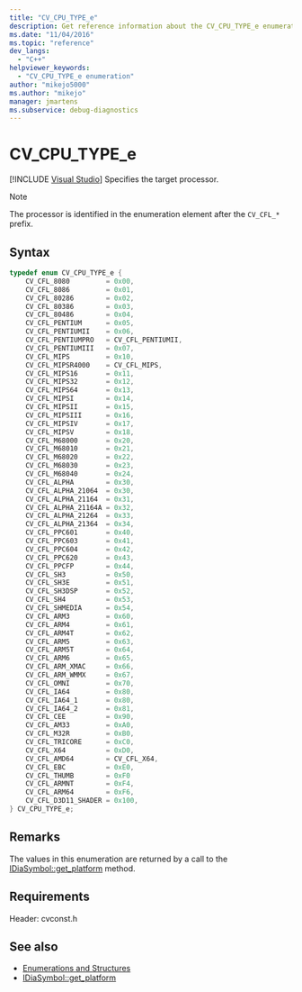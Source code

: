 ```yaml
---
title: "CV_CPU_TYPE_e"
description: Get reference information about the CV_CPU_TYPE_e enumeration type, which specifies the target processor in the debug interface access SDK.
ms.date: "11/04/2016"
ms.topic: "reference"
dev_langs:
  - "C++"
helpviewer_keywords:
  - "CV_CPU_TYPE_e enumeration"
author: "mikejo5000"
ms.author: "mikejo"
manager: jmartens
ms.subservice: debug-diagnostics
---
```

# CV_CPU_TYPE_e

 [!INCLUDE [Visual Studio](~/includes/applies-to-version/vs-windows-only.md)]
Specifies the target processor.

> [!NOTE]
> The processor is identified in the enumeration element after the `CV_CFL_*` prefix.

## Syntax

```C++
typedef enum CV_CPU_TYPE_e {
    CV_CFL_8080         = 0x00,
    CV_CFL_8086         = 0x01,
    CV_CFL_80286        = 0x02,
    CV_CFL_80386        = 0x03,
    CV_CFL_80486        = 0x04,
    CV_CFL_PENTIUM      = 0x05,
    CV_CFL_PENTIUMII    = 0x06,
    CV_CFL_PENTIUMPRO   = CV_CFL_PENTIUMII,
    CV_CFL_PENTIUMIII   = 0x07,
    CV_CFL_MIPS         = 0x10,
    CV_CFL_MIPSR4000    = CV_CFL_MIPS,
    CV_CFL_MIPS16       = 0x11,
    CV_CFL_MIPS32       = 0x12,
    CV_CFL_MIPS64       = 0x13,
    CV_CFL_MIPSI        = 0x14,
    CV_CFL_MIPSII       = 0x15,
    CV_CFL_MIPSIII      = 0x16,
    CV_CFL_MIPSIV       = 0x17,
    CV_CFL_MIPSV        = 0x18,
    CV_CFL_M68000       = 0x20,
    CV_CFL_M68010       = 0x21,
    CV_CFL_M68020       = 0x22,
    CV_CFL_M68030       = 0x23,
    CV_CFL_M68040       = 0x24,
    CV_CFL_ALPHA        = 0x30,
    CV_CFL_ALPHA_21064  = 0x30,
    CV_CFL_ALPHA_21164  = 0x31,
    CV_CFL_ALPHA_21164A = 0x32,
    CV_CFL_ALPHA_21264  = 0x33,
    CV_CFL_ALPHA_21364  = 0x34,
    CV_CFL_PPC601       = 0x40,
    CV_CFL_PPC603       = 0x41,
    CV_CFL_PPC604       = 0x42,
    CV_CFL_PPC620       = 0x43,
    CV_CFL_PPCFP        = 0x44,
    CV_CFL_SH3          = 0x50,
    CV_CFL_SH3E         = 0x51,
    CV_CFL_SH3DSP       = 0x52,
    CV_CFL_SH4          = 0x53,
    CV_CFL_SHMEDIA      = 0x54,
    CV_CFL_ARM3         = 0x60,
    CV_CFL_ARM4         = 0x61,
    CV_CFL_ARM4T        = 0x62,
    CV_CFL_ARM5         = 0x63,
    CV_CFL_ARM5T        = 0x64,
    CV_CFL_ARM6         = 0x65,
    CV_CFL_ARM_XMAC     = 0x66,
    CV_CFL_ARM_WMMX     = 0x67,
    CV_CFL_OMNI         = 0x70,
    CV_CFL_IA64         = 0x80,
    CV_CFL_IA64_1       = 0x80,
    CV_CFL_IA64_2       = 0x81,
    CV_CFL_CEE          = 0x90,
    CV_CFL_AM33         = 0xA0,
    CV_CFL_M32R         = 0xB0,
    CV_CFL_TRICORE      = 0xC0,
    CV_CFL_X64          = 0xD0,
    CV_CFL_AMD64        = CV_CFL_X64,
    CV_CFL_EBC          = 0xE0,
    CV_CFL_THUMB        = 0xF0
    CV_CFL_ARMNT        = 0xF4,
    CV_CFL_ARM64        = 0xF6,
    CV_CFL_D3D11_SHADER = 0x100,
} CV_CPU_TYPE_e;
```

## Remarks
The values in this enumeration are returned by a call to the [IDiaSymbol::get_platform](../../debugger/debug-interface-access/idiasymbol-get-platform.md) method.

## Requirements
Header: cvconst.h

## See also
- [Enumerations and Structures](../../debugger/debug-interface-access/enumerations-and-structures.md)
- [IDiaSymbol::get_platform](../../debugger/debug-interface-access/idiasymbol-get-platform.md)
